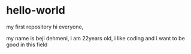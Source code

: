 # hello-world
my first repository
hi everyone, 

my name is beji dehmeni, i am 22years old, i like coding and i want to be good in this field 

